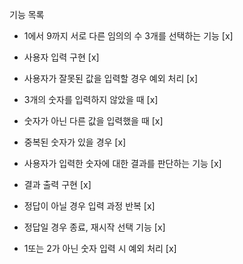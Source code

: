 기능 목록

- 1에서 9까지 서로 다른 임의의 수 3개를 선택하는 기능 [x]

- 사용자 입력 구현 [x]
 - 사용자가 잘못된 값을 입력할 경우 예외 처리 [x]
  - 3개의 숫자를 입력하지 않았을 때 [x]
  - 숫자가 아닌 다른 값을 입력했을 때 [x]
  - 중복된 숫자가 있을 경우 [x] 

- 사용자가 입력한 숫자에 대한 결과를 판단하는 기능 [x]

- 결과 출력 구현 [x]
 - 정답이 아닐 경우 입력 과정 반복 [x]
 - 정답일 경우 종료, 재시작 선택 기능 [x]
  - 1또는 2가 아닌 숫자 입력 시 예외 처리 [x]

